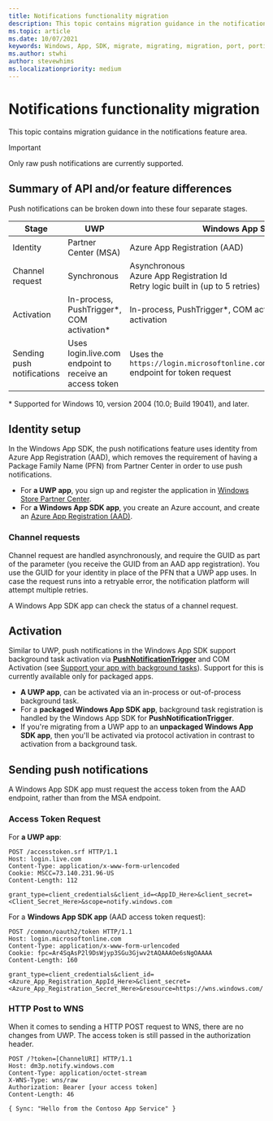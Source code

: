 ```yaml
---
title: Notifications functionality migration
description: This topic contains migration guidance in the notifications feature area.
ms.topic: article
ms.date: 10/07/2021
keywords: Windows, App, SDK, migrate, migrating, migration, port, porting, push, notifications
ms.author: stwhi
author: stevewhims
ms.localizationpriority: medium
---
```


# Notifications functionality migration

This topic contains migration guidance in the notifications feature area.

> [!IMPORTANT]
> Only raw push notifications are currently supported.

## Summary of API and/or feature differences

Push notifications can be broken down into these four separate stages.

| Stage | UWP | Windows App SDK|
|--------|-----|----------------|
| Identity | Partner Center (MSA) | Azure App Registration (AAD) |
| Channel request | Synchronous| Asynchronous<br/>Azure App Registration Id<br/>Retry logic built in (up to 5 retries)  |
| Activation | In-process, PushTrigger\*, COM activation\*  | In-process, PushTrigger\*, COM activation\*, Protocol activation |
| Sending push notifications | Uses login.live.com endpoint to receive an access token | Uses the `https://login.microsoftonline.com/common/oauth2/token` endpoint for token request |

\* Supported for Windows 10, version 2004 (10.0; Build 19041), and later.

## Identity setup

In the Windows App SDK, the push notifications feature uses identity from Azure App Registration (AAD), which removes the requirement of having a Package Family Name (PFN) from Partner Center in order to use push notifications.

* For **a UWP app**, you sign up and register the application in [Windows Store Partner Center](/azure/notification-hubs/notification-hubs-windows-store-dotnet-get-started-wns-push-notification#create-an-app-in-windows-store).
* For **a Windows App SDK app**, you create an Azure account, and create an [Azure App Registration (AAD)](/windows/apps/windows-app-sdk/notifications/push/push-quickstart#configure-your-apps-identity-in-azure-active-directory).

### Channel requests

Channel request are handled asynchronously, and require the GUID as part of the parameter (you receive the GUID from an AAD app registration). You use the GUID for your identity in place of the PFN that a UWP app uses. In case the request runs into a retryable error, the notification platform will attempt multiple retries.

A Windows App SDK app can check the status of a channel request.

## Activation

Similar to UWP, push notifications in the Windows App SDK support background task activation via [**PushNotificationTrigger**](/uwp/api/windows.applicationmodel.background.pushnotificationtrigger) and COM Activation (see [Support your app with background tasks](/windows/uwp/launch-resume/support-your-app-with-background-tasks)). Support for this is currently available only for packaged apps.

* **A UWP app**, can be activated via an in-process or out-of-process background task.
* For a **packaged Windows App SDK app**, background task registration is handled by the Windows App SDK for **PushNotificationTrigger**.
* If you're migrating from a UWP app to an **unpackaged Windows App SDK app**, then you'll be activated via protocol activation in contrast to activation from a background task.

## Sending push notifications

A Windows App SDK app must request the access token from the AAD endpoint, rather than from the MSA endpoint.

### Access Token Request

For **a UWP app**:

```http
POST /accesstoken.srf HTTP/1.1
Host: login.live.com
Content-Type: application/x-www-form-urlencoded
Cookie: MSCC=73.140.231.96-US
Content-Length: 112

grant_type=client_credentials&client_id=<AppID_Here>&client_secret=<Client_Secret_Here>&scope=notify.windows.com
```

For a **Windows App SDK app** (AAD access token request):

```http
POST /common/oauth2/token HTTP/1.1
Host: login.microsoftonline.com
Content-Type: application/x-www-form-urlencoded
Cookie: fpc=Ar4SqAsP2l9DsWjyp3SGu3Gjwv2tAQAAAOe6sNgOAAAA
Content-Length: 160

grant_type=client_credentials&client_id=<Azure_App_Registration_AppId_Here>&client_secret=<Azure_App_Registration_Secret_Here>&resource=https://wns.windows.com/
```

### HTTP Post to WNS

When it comes to sending a HTTP POST request to WNS, there are no changes from UWP. The access token is still passed in the authorization header.

```http
POST /?token=[ChannelURI] HTTP/1.1
Host: dm3p.notify.windows.com
Content-Type: application/octet-stream
X-WNS-Type: wns/raw
Authorization: Bearer [your access token]
Content-Length: 46

{ Sync: "Hello from the Contoso App Service" }
```